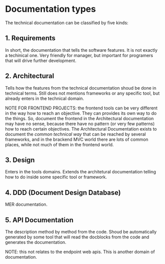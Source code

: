 # Documentation types

The technical documentation can be classified by five kinds:

## 1. Requirements

In short, the documentation that tells the software features. It is not exactly a techinical one. Very friendly for manager, but important for programers that will drive further development.

## 2. Architectural

Tells how the features from the technical documentation shoud be done in technical terms. Still does not mentions frameworks or any specific tool, but already enters in the technical domain.

NOTE FOR FRONTEND PROJECTS: the frontend tools can be very different in the way how to reach an objective. They can provides its own way to do the things. So, document the frontend in the Architectural documentation may have no sense, because there have no pattern (or very few patterns) how to reach certain objectives. The Architectural Documentation exists to document the *common technical way* that can be reached by several frameworks, and in the brackend MVC world there are lots of common places, while not much of them in the frontend world.

## 3. Design

Enters in the tools domains. Extends the architetural documentation telling how to do inside some specific tool or framework.

## 4. DDD (Document Design Database)

MER documentation.

## 5. API Documentation

The description method by method from the code. Shoud be automatically generated by some tool that will read the docblocks from the code and generates the documentation.

NOTE: this not relates to the endpoint web apis. This is another domain of documentation.
